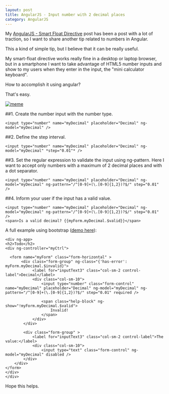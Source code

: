 ```yaml
---
layout: post
title: AngularJS - Input number with 2 decimal places
category: AngularJS
---
```


My [AngularJS - Smart Float Directive]() post has been a post with a lot of traction, so I want to share another tip related to numbers in Angular.

This a kind of simple tip, but I believe that it can be really useful.

My smart-float directive works really fine in a desktop or laptop browser, but in a smartphone I want to take advantage of HTML5 number inputs and show to my users when they enter in the input, the "mini calculator keyboard".

How to accomplish it using angular?

<!--excerpt-->

That's easy.

[![meme](/images/angularjs-input-number-with-two-decimal-places-meme.jpg)](http://www.deque.com/blog/accessible-client-side-form-validation-html5/)

##1. Create the number input with the number type.

    <input type="number" name="myDecimal" placeholder="Decimal" ng-model="myDecimal" />

##2. Define the step interval.

    <input type="number" name="myDecimal" placeholder="Decimal" ng-model="myDecimal" *step="0.01"* />

##3. Set the regular expression to validate the input using ng-pattern. Here I want to accept only numbers with a maximum of 2 decimal places and with a dot separator.

    <input type="number" name="myDecimal" placeholder="Decimal" ng-model="myDecimal" ng-pattern="/^[0-9]+(\.[0-9]{1,2})?$/" step="0.01" />

##4. Inform your user if the input has a valid value.

    <input type="number" name="myDecimal" placeholder="Decimal" ng-model="myDecimal" ng-pattern="/^[0-9]+(\.[0-9]{1,2})?$/" step="0.01" />
    <span>Is a valid decimal? {{myForm.myDecimal.$valid}}</span>


A full example using bootstrap ([demo here](http://jsfiddle.net/gsferreira/Lsv9f0b0/)):

    <div ng-app>
    <h2>Todo</h2>
    <div ng-controller="myCtrl">
      
      <form name="myForm" class="form-horizontal" >
           <div class="form-group" ng-class="{'has-error': myForm.myDecimal.$invalid}">
                <label for="inputText3" class="col-sm-2 control-label">Decimal</label>
                <div class="col-sm-10">
                    <input type="number" class="form-control" name="myDecimal" placeholder="Decimal" ng-model="myDecimal" ng-pattern="/^[0-9]+(\.[0-9]{1,2})?$/" step="0.01" required />

                    <span class="help-block" ng-show="!myForm.myDecimal.$valid">
                        Invalid!
                    </span>
                </div>
            </div>
               
            <div class="form-group" >
                <label for="inputText3" class="col-sm-2 control-label">The value:</label>
                <div class="col-sm-10">
                    <input type="text" class="form-control" ng-model="myDecimal" disabled />
            </div>
        </div>
    </form>
    </div>
    </div>



Hope this helps.
